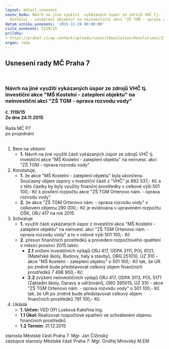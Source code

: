 ```yaml
---
layout: detail_usneseni
nazev_bodu: Návrh na jiné využití  vykázaných úspor ze zdrojů VHČ tj. investiční akce  "MŠ
  Kostelní - zateplení objektu" na neinvestiční akci "ZŠ TGM - oprava rozvodu vody"
datum_vzniku_usneseni: '2015-11-24 00:00:00'
cislo_usneseni: 1119/15
prilohy:
- https://praha7.cz/wp-content/uploads/councilResolution/Resolutions/25730/76-15-%c4%8d.1_-_d%c5%afvodov%c3%a1_zpr%c3%a1va_-_topen%c3%ad_tgm.doc
organ: rada
---
```

<div id="ucUsn_pList" class="usn">
	<span><h2>Usnesení rady MČ Praha 7 </h2>
<br></span><div class="standBody">
<span><h3>Návrh na jiné využití  vykázaných úspor ze zdrojů VHČ tj. investiční akce  "MŠ Kostelní - zateplení objektu" na neinvestiční akci "ZŠ TGM - oprava rozvodu vody"</h3></span><div class="center">
		<strong>č. 1119/15</strong><br>
	</div>
<div class="center">
		<strong>Ze dne 24.11.2015</strong><br><br>
	</div>Rada MČ P7<br> po projednání<br><br><ol>
<li>Bere na vědomí<ul><li>
<strong>1.</strong> Návrh na jiné využití části vykázaných úspor ze zdrojů VHČ tj. investiční akce  "MŠ Kostelní - zateplení objektu" na neinvest. akci "ZŠ TGM - oprava rozvodu vody"</li></ul>
</li>
<li>Konstatuje,<ul>
<li>
<strong>1.</strong> že akce "MŠ Kostelní - zateplení objektu" byla ukončena. Současný objem úspory v investiční části z "VHČ" je  892 537,- Kč a z této částky by byly využity finanční prostředky v celkové výši 501 100,- Kč k posílení rozpočtu akce "ZŠ TGM Ortenovo nám. - oprava rozvodu vody" </li>
<li>
<strong>2.</strong> že akce "ZŠ TGM Ortenovo nám. - oprava rozvodu vody" v celkovém objemu 290 000,- Kč je evidována v upraveném rozpočtu OŠK, ORJ 417 na rok 2015</li>
</ul>
</li>
<li>Schvaluje<ul>
<li>
<strong>1.</strong> využití části vykázaných úspor z investiční akce "MŠ Kostelní - zateplení objektu" na neinvest. akci "ZŠ TGM Ortenovo nám. - oprava rozvodu vody" a to v celové výši 501 100,- Kč </li>
<li>
<strong>2.</strong> přesun finančních prostředků a provedení rozpočtového opatření v měsíci prosinci  2015 takto:<ul>
<li>
<strong>2.1</strong> snížení investičních  výdajů ORJ 417, ODPA 3111, POL 6121, (Mateřské školy, Budovy, haly a stavby), ORG 251010, ÚZ 310 - akce "MŠ Kostelní - zateplení objektu" o 501 100,- Kč tak, že UR po změně bude  představovat celkový objem finančních prostředků  7 498 900,- Kč</li>
<li>
<strong>2.2</strong> zvýšení neinvestičních  výdajů ORJ 417, ODPA 3113, POL 5171 (Základní  školy, Opravy a udržování), ORG 395015, ÚZ 310 - akce "ZŠ TGM Ortenovo nám. - oprava rozvodu vody" o 501 100,- Kč tak, že UR po změně bude představovat celkový objem finančních prostředků 791 100,- Kč.</li>
</ul>
</li>
</ul>
</li>
<li>Ukládá<ul>
<li>
<strong>1. Určen: </strong>VED OFI Lusková Kateřina Ing.</li>
<li>
<strong>1.1 Úkol: </strong>Realizovat rozpočtové opatření ve schváleném objemu finančních prostředků </li>
<li>
<strong>1.2 Termín: </strong>31.12.2015</li>
</ul>
</li>
</ol>starosta Městské části Praha 7: Mgr. Jan Čižinský<br>zástupce starosty Městské části Praha 7: Mgr. Ondřej Mirovský M.EM 
</div>
</div>
